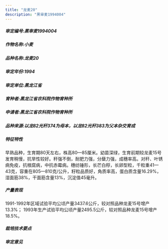 ```yaml
---
title: "龙麦20"
description: "黑审麦1994004"
---
```

##### 审定编号:黑审麦1994004

##### 作物名称:小麦

##### 品种名称:龙麦20

##### 审定年份:1994

##### 审定单位:黑龙江省

##### 育种者:黑龙江省农科院作物育种所

##### 申请者:黑龙江省农科院作物育种所

##### 品种来源:以龙82光秆374为母本，以龙82光秆383为父本杂交育成

##### 特征特性
早熟品种，生育期80天左右，株高80—85厘米。幼苗深绿，生育前期较龙麦15号发育稍慢，抗旱性较好。秆强不倒，耐肥力强，分蘖力强，成穗率高。对秆、叶锈病免疫，抗根腐病，中抗赤霉病。穗纺锤形，长芒白稃，长卵型粒，千粒重41—43克，容重在805—810克/公升，籽粒品质好，角质率高，蛋白质含量16.29%，湿面筋38%，干面筋含量13%，沉淀值45毫升。

##### 产量表现
1991-1992年区域试验平均公顷产量3437.6公斤，较对照品种龙麦15号增产13.3%； 1993年生产试验平均公顷产量2495.5公斤，较对照品种龙麦15号增产18.5%。

##### 栽培技术要点


##### 审定意见

